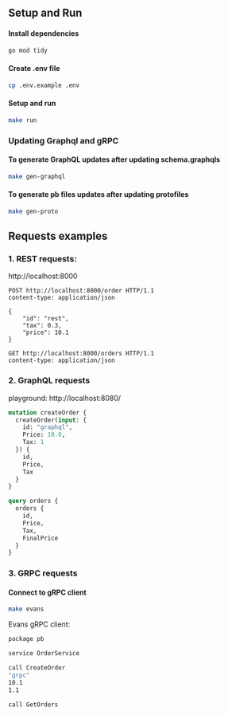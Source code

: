
## Setup and Run

#### Install dependencies
```bash
go mod tidy
```

#### Create .env file
```bash
cp .env.example .env
```

#### Setup and run
```bash
make run
```

### Updating Graphql and gRPC

#### To generate GraphQL updates after updating schema.graphqls
```bash
make gen-graphql
```

#### To generate pb files updates after updating protofiles
```bash
make gen-proto
```

## Requests examples

### 1. REST requests:

http://localhost:8000

```
POST http://localhost:8000/order HTTP/1.1
content-type: application/json

{
    "id": "rest",
    "tax": 0.3,
    "price": 10.1
}
```

```
GET http://localhost:8000/orders HTTP/1.1
content-type: application/json
```

### 2. GraphQL requests
playground: http://localhost:8080/

```graphql
mutation createOrder {
  createOrder(input: { 
    id: "graphql",
    Price: 10.0,
    Tax: 1
  }) {
    id,
    Price,
    Tax
  }
}
```

```graphql
query orders {
  orders {
    id,
    Price,
    Tax,
    FinalPrice
  }
}
```

### 3. GRPC requests

#### Connect to gRPC client
```bash
make evans
```

Evans gRPC client:

```bash
package pb
```

```bash
service OrderService
```

```bash
call CreateOrder
"grpc"
10.1
1.1
```

```bash
call GetOrders
```

